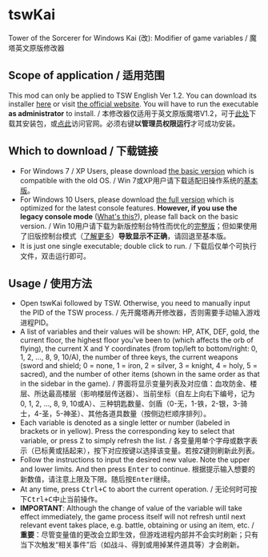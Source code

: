 # tswKai
Tower of the Sorcerer for Windows Kai (改): Modifier of game variables / 魔塔英文原版修改器

## Scope of application / 适用范围
This mod can only be applied to TSW English Ver 1.2. You can download its installer <ins>[here](https://ftp.vector.co.jp/14/65/3171/tsw12.exe)</ins> or visit [the official website](http://hp.vector.co.jp/authors/VA013374/game/egame0.html). You will have to run the executable **as administrator** to install. / 本修改器仅适用于英文原版魔塔V1.2，可于<ins>[此处](https://ftp.vector.co.jp/14/65/3171/tsw12.exe)</ins>下载其安装包，或[点此](http://hp.vector.co.jp/authors/VA013374/game/egame0.html)访问官网。必须右键**以管理员权限运行**才可成功安装。

## Which to download / 下载链接
* For Windows 7 / XP Users, please download <ins>[the basic version](https://github.com/Z-H-Sun/tswKai/releases/download/v2.02/tswKaiBasic.exe)</ins> which is compatible with the old OS. / Win 7或XP用户请下载适配旧操作系统的<ins>[基本版](https://github.com/Z-H-Sun/tswKai/releases/download/v2.02/tswKaiBasic.exe)</ins>。
* For Windows 10 Users, please download <ins>[the full version](https://github.com/Z-H-Sun/tswKai/releases/download/v2.02/tswKai.exe)</ins> which is optimized for the latest console features. **However, if you use the legacy console mode** ([What's this?](https://go.microsoft.com/fwlink/?LinkId=871150)), please fall back on the basic version. / Win 10用户请下载为新版控制台特性而优化的<ins>[完整版](https://github.com/Z-H-Sun/tswKai/releases/download/v2.02/tswKai.exe)</ins>；但如果使用了旧版控制台模式（[了解更多](https://go.microsoft.com/fwlink/?LinkId=871150)）**导致显示不正确**，请回退至基本版。
* It is just one single executable; double click to run. / 下载后仅单个可执行文件，双击运行即可。

## Usage / 使用方法
* Open tswKai followed by TSW. Otherwise, you need to manually input the PID of the TSW process. / 先开魔塔再开修改器，否则需要手动输入游戏进程PID。
* A list of variables and their values will be shown: HP, ATK, DEF, gold, the current floor, the highest floor you've been to (which affects the orb of flying), the current X and Y coordinates (from top/left to bottom/right: 0, 1, 2, ..., 8, 9, 10/A), the number of three keys, the current weapons (sword and shield; 0 = none, 1 = iron, 2 = silver, 3 = knight, 4 = holy, 5 = sacred), and the number of other items (shown in the same order as that in the sidebar in the game). / 界面将显示变量列表及对应值：血攻防金、楼层、所达最高楼层（影响楼层传送器）、当前坐标（自左上向右下编号，记为0, 1, 2, …, 8, 9, 10或A）、三种钥匙数量、剑盾（0-无，1-铁，2-银，3-骑士，4-圣，5-神圣）、其他各道具数量（按侧边栏顺序排列）。
* Each variable is denoted as a single letter or number (labeled in brackets or in yellow). Press the corresponding key to select that variable, or press <kbd>Z</kbd> to simply refresh the list. / 各变量用单个字母或数字表示（已标黄或括起来），按下对应按键以选择该变量。若按<kbd>Z</kbd>键则刷新此列表。
* Follow the instructions to input the desired new value. Note the upper and lower limits. And then press <kbd>Enter</kbd> to continue. 根据提示输入想要的新数值，请注意上限及下限。随后按<kbd>Enter</kbd>继续。
* At any time, press <kbd><kbd>Ctrl</kbd>+<kbd>C</kbd></kbd> to abort the current operation. / 无论何时可按下<kbd><kbd>Ctrl</kbd>+<kbd>C</kbd></kbd>中止当前操作。
* **IMPORTANT**: Although the change of value of the variable will take effect immediately, the game process itself will not refresh until next relevant event takes place, e.g. battle, obtaining or using an item, etc. / **重要**：尽管变量值的更改会立即生效，但游戏进程内部并不会实时刷新；只有当下次触发“相关事件”后（如战斗、得到或用掉某件道具等）才会刷新。
